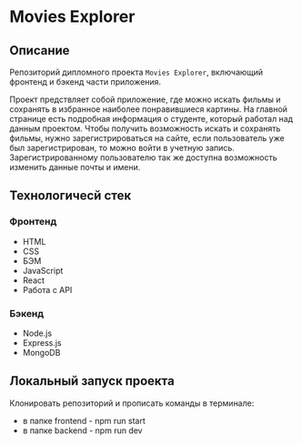 Movies Explorer
========
## Описание
Репозиторий дипломного проекта  `Movies Explorer`, включающий фронтенд и бэкенд части приложения. 

Проект предствляет собой приложение, где можно искать фильмы и сохранять в избранное наиболее понравившиеся картины. На главной странице есть подробная информация о студенте, который работал над данным проектом. Чтобы получить возможность искать и сохранять фильмы, нужно зарегистрироваться на сайте, если пользователь уже был зарегистрирован, то можно войти в учетную запись. Зарегистрированному пользователю так же доступна возможность изменить данные почты и имени.


## Технологичесй стек
### Фронтенд
* HTML
* CSS
* БЭМ
* JavaScript
* React
* Работа с API
### Бэкенд
* Node.js
* Express.js
* MongoDB


## Локальный запуск проекта
Клонировать репозиторий и прописать команды в терминале:
* в папке frontend - npm run start
* в папке backend - npm run dev
